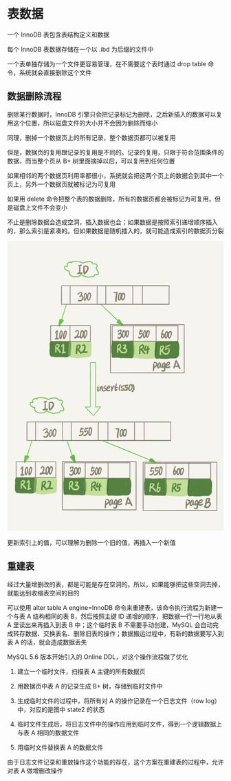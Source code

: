 # 表数据

一个 InnoDB 表包含表结构定义和数据

每个 InnoDB 表数据存储在一个以 .ibd 为后缀的文件中

一个表单独存储为一个文件更容易管理，在不需要这个表时通过 drop table 命令，系统就会直接删除这个文件

## 数据删除流程

删除某行数据时，InnoDB 引擎只会把记录标记为删除，之后新插入的数据可以复用这个位置，所以磁盘文件的大小并不会因为删除而缩小

同理，删掉一个数据页上的所有记录，整个数据页都可以被复用

但是，数据页的复用跟记录的复用是不同的。记录的复用，只限于符合范围条件的数据，而当整个页从 B+ 树里面摘掉以后，可以复用到任何位置

如果相邻的两个数据页利用率都很小，系统就会把这两个页上的数据合到其中一个页上，另外一个数据页就被标记为可复用

如果用 delete 命令把整个表的数据删除，所有的数据页都会被标记为可复用，但是磁盘上文件不会变小

不止是删除数据会造成空洞，插入数据也会；如果数据是按照索引递增顺序插入的，那么索引是紧凑的。但如果数据是随机插入的，就可能造成索引的数据页分裂

![01](表数据.assets/01.png)

更新索引上的值，可以理解为删除一个旧的值，再插入一个新值

## 重建表

经过大量增删改的表，都是可能是存在空洞的。所以，如果能够把这些空洞去掉，就能达到收缩表空间的目的

可以使用 alter table A engine=InnoDB 命令来重建表，该命令执行流程为新建一个与表 A 结构相同的表 B，然后按照主键 ID 递增的顺序，把数据一行一行地从表 A 里读出来再插入到表 B 中；这个临时表 B 不需要手动创建，MySQL 会自动完成转存数据、交换表名、删除旧表的操作；数据搬运过程中，有新的数据要写入到表 A 的话，就会造成数据丢失

MySQL 5.6 版本开始引入的 Online DDL，对这个操作流程做了优化

1. 建立一个临时文件，扫描表 A 主键的所有数据页

2. 用数据页中表 A 的记录生成 B+ 树，存储到临时文件中

3. 生成临时文件的过程中，将所有对 A 的操作记录在一个日志文件（row log）中，对应的是图中 state2 的状态

4. 临时文件生成后，将日志文件中的操作应用到临时文件，得到一个逻辑数据上与表 A 相同的数据文件

5. 用临时文件替换表 A 的数据文件

由于日志文件记录和重放操作这个功能的存在，这个方案在重建表的过程中，允许对表 A 做增删改操作
